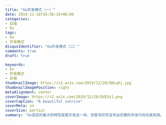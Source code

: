 ```yaml
---
title: "Go并发模式（一）"
date: 2019-11-18T10:50:19+08:00
categories:
- 后端
- Go 
tags:
- Go
- 并发模式
disqusIdentifier: "Go并发模式（二）"  
comments: true  
draft: true 

keywords:
- Go
- 并发模式
- 后端
thumbnailImage: https://s2.ax1x.com/2019/12/20/QOLqXj.jpg
thumbnailImagePosition: right
metaAlignment: center
coverImage: https://s2.ax1x.com/2019/12/20/QXE5s1.png
coverCaption: "A beautiful sunrise"
coverMeta: in
coverSize: partial
summary: "Go语言的最大的特性就是并发这一块，但是写好并且写出优雅的并发代码也是有挑战的一件事，我们今天开始来讲一些常见的并发模式,来打开Go语言新世界的大门！"
---
```


<!--more-->

